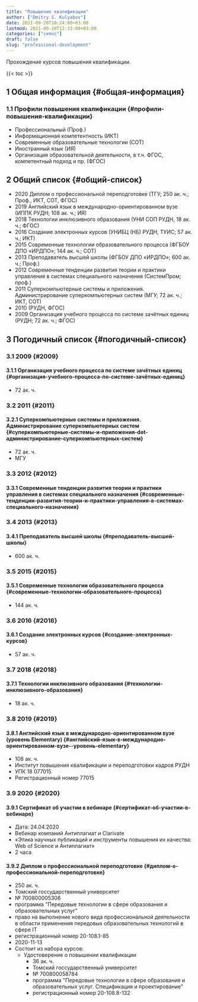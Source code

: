 ```yaml
---
title: "Повышение квалификации"
author: ["Dmitry S. Kulyabov"]
date: 2021-09-20T10:24:00+03:00
lastmod: 2021-09-20T12:33:00+03:00
categories: ["сиянс"]
draft: false
slug: "professional-development"
---
```


Прохождение курсов повышения квалификации.

<!--more-->

{{< toc >}}


## <span class="section-num">1</span> Общая информация {#общая-информация}


### <span class="section-num">1.1</span> Профили повышения квалификации {#профили-повышения-квалификации}

-   Профессиональный (Проф.)
-   Информационная компетентность (ИКТ)
-   Современные образовательные технологии (СОТ)
-   Иностранный язык (ИЯ)
-   Организация образовательной деятельности, в т.ч. ФГОС, компетентный подход и пр. (ФГОС)


## <span class="section-num">2</span> Общий список {#общий-список}

-   2020 Диплом о профессиональной переподготовке (ТГУ; 250 ак. ч.; Проф., ИКТ, СОТ, ФГОС)
-   2019 Английский язык в международно-ориентированном вузе (ИППК РУДН; 108 ак. ч.; ИЯ)
-   2018 Технологии инклюзивного образования (УНИ СОП РУДН, 18 ак. ч.; ФГОС)
-   2016 Создание электронных курсов (УНИБЦ (НБ) РУДН, ТУИС; 57 ак. ч.; ИКТ)
-   2015 Современные технологии образовательного процесса (ФГБОУ ДПО «ИРД­ПО»; 144 ак. ч.; СОТ)
-   2013 Преподаватель высшей школы (ФГБОУ ДПО «ИРД­ПО»; 600 ак. ч.; Проф.)
-   2012 Современные тенденции развития теории и практики управления в системах специального назначения (СистемПром; проф.)
-   2011 Суперкомпьютерные системы и приложения. Администрирование суперкомпьютерных систем (МГУ; 72 ак. ч.; ИКТ, СОТ)
-   2010 (РУДН, ФГОС)
-   2009 Организация учебного процесса по системе зачётных единиц (РУДН; 72 ак. ч.; ФГОС)


## <span class="section-num">3</span> Погодичный список {#погодичный-список}


### <span class="section-num">3.1</span> 2009 {#2009}


#### <span class="section-num">3.1.1</span> Организация учебного процесса по системе зачётных единиц {#организация-учебного-процесса-по-системе-зачётных-единиц}

-   72 ак. ч.


### <span class="section-num">3.2</span> 2011 {#2011}


#### <span class="section-num">3.2.1</span> Суперкомпьютерные системы и приложения. Администрирование суперкомпьютерных систем {#суперкомпьютерные-системы-и-приложения-dot-администрирование-суперкомпьютерных-систем}

-   72 ак. ч.
-   МГУ


### <span class="section-num">3.3</span> 2012 {#2012}


#### <span class="section-num">3.3.1</span> Современные тенденции развития теории и практики управления в системах специального назначения {#современные-тенденции-развития-теории-и-практики-управления-в-системах-специального-назначения}


### <span class="section-num">3.4</span> 2013 {#2013}


#### <span class="section-num">3.4.1</span> Преподаватель высшей школы {#преподаватель-высшей-школы}

-   600 ак. ч.


### <span class="section-num">3.5</span> 2015 {#2015}


#### <span class="section-num">3.5.1</span> Современные технологии образовательного процесса {#современные-технологии-образовательного-процесса}

-   144 ак. ч.


### <span class="section-num">3.6</span> 2016 {#2016}


#### <span class="section-num">3.6.1</span> Создание электронных курсов {#создание-электронных-курсов}

-   57 ак. ч.


### <span class="section-num">3.7</span> 2018 {#2018}


#### <span class="section-num">3.7.1</span> Технологии инклюзивного образования {#технологии-инклюзивного-образования}

-   18 ак. ч.


### <span class="section-num">3.8</span> 2019 {#2019}


#### <span class="section-num">3.8.1</span> Английский язык в международно-ориентированном вузе (уровень Elementary) {#английский-язык-в-международно-ориентированном-вузе--уровень-elementary}

-   108 ак. ч.
-   Институт повышения квалификации и переподготовки кадров РУДН
-   УПК 18 077015
-   Регистрационный номер 77015


### <span class="section-num">3.9</span> 2020 {#2020}


#### <span class="section-num">3.9.1</span> Сертификат об участии в вебинаре {#сертификат-об-участии-в-вебинаре}

-   Дата: 24.04.2020
-   Вебинар компаний Антиплагиат и Clarivate
-   «Этика научных публикаций и инструменты повышения их качества: Web of Science и Антиплагиат»
-   2 часа


#### <span class="section-num">3.9.2</span> Диплом о профессиональной переподготовке {#диплом-о-профессиональной-переподготовке}

-   250 ак. ч.
-   Томский госсударственный университет
-   № 700800005306
-   программа "Передовые технологии в сфере образования и образовательных услуг"
-   право на выполнение нового вида профессиональной деятельности в области применения передовых образовательных технологий в сфере IT
-   регистрационный номер 20-108.1-85
-   2020-11-13
-   Состоит из набора курсов:
    -   Удостоверение о повышении квалификации
        -   36 ак. ч.
        -   Томский госсударственный университет
        -   № 700800058784
        -   программа "Передовые технологии в сфере образования и образовательных услуг. Спецификация и проектирование"
        -   регистрационный номер 20-108.8-132
